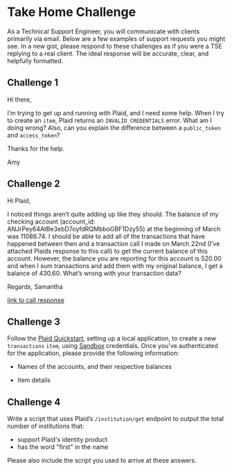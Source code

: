 # Take Home Challenge

As a Technical Support Engineer, you will communicate with clients primarily via email. Below are a few examples of support requests you might see. In a new gist, please respond to these challenges as if you were a TSE replying to a real client. The ideal response will be accurate, clear, and helpfully formatted.

## Challenge 1

Hi there,

I’m trying to get up and running with Plaid, and I need some help. When I try to create an `item`, Plaid returns an `INVALID_CREDENTIALS` error.
What am I doing wrong? Also, can you explain the difference between a `public_token` and `access_token`?

Thanks for the help.

Amy

## Challenge 2

Hi Plaid,

I noticed things aren’t quite adding up like they should.  The balance of my checking account  (account_id: ANJrPey64AtBe3ebD7oyfdRQMbboGBF1Dzy55) at the beginning of March was 11086.74.  I should be able to add all of the transactions that have happened between then and a transaction call I made on March 22nd (I’ve attached Plaids response to this call) to get the current balance of this account. However, the balance you are reporting for this account is 520.00 and when I sum transactions and add them with my original balance, I get a balance of 430.60.  What’s wrong with your transaction data?

Regards,
Samantha

[link to call response](https://gist.github.com/plaid-cj/9e929246c3e0be778c9531e147a34629)


## Challenge 3

Follow the [Plaid Quickstart](https://plaid.com/docs/quickstart/), setting up a local application, to create a new `transactions` `item`, using [Sandbox](https://plaid.com/docs/api/#sandbox) credentials.
Once you've authenticated for the application, please provide the following information:

* Names of the accounts, and their respective balances

* Item details

## Challenge 4

Write a script that uses Plaid’s `/institution/get` endpoint to output the total number of institutions that:
* support Plaid's identity product
* has the word "first" in the name

Please also include the script you used to arrive at these answers.
